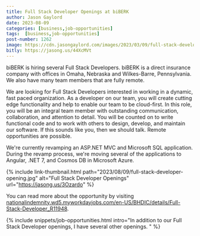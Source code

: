```yaml
---
title: Full Stack Developer Openings at biBERK
author: Jason Gaylord
date: 2023-08-09
categories: [business,job-opportunities]
tags:  [business,job-opportunities]
post-number: 1262
image: https://cdn.jasongaylord.com/images/2023/03/09/full-stack-developer-opening.jpg
bitly: https://jasong.us/44XcMVt
---
```


biBERK is hiring several Full Stack Developers. biBERK is a direct insurance company with offices in Omaha, Nebraska and Wilkes-Barre, Pennsylvania. We also have many team members that are fully remote.

We are looking for Full Stack Developers interested in working in a dynamic, fast paced organization. As a developer on our team, you will create cutting edge functionality and help to enable our team to be cloud-first. In this role, you will be an integral team member with outstanding communication, collaboration, and attention to detail. You will be counted on to write functional code and to work with others to design, develop, and maintain our software. If this sounds like you, then we should talk. Remote opportunities are possible.

We're currently revamping an ASP.NET MVC and Microsoft SQL application. During the revamp process, we're moving several of the applications to Angular, .NET 7, and Cosmos DB in Microsoft Azure.

{% include link-thumbnail.html path="2023/08/09/full-stack-developer-opening.jpg" alt="Full Stack Developer Openings" url="https://jasong.us/3Ozardo" %}

You can read more about the opportunity by visiting [nationalindemnity.wd5.myworkdayjobs.com/en-US/BHDIC/details/Full-Stack-Developer_R11948](https://jasong.us/3Ozardo).

{% include snippets/job-opportunities.html intro="In addition to our Full Stack Developer openings, I have several other openings. " %}